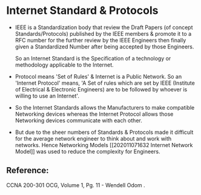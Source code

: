 # Internet Standard & Protocols

* IEEE is a Standardization body that review the Draft Papers \(of concept Standards/Protocols\) published by the IEEE members & promote it to a RFC number for the further review by the IEEE Engineers then finally given a Standardized Number after being accepted by those Engineers. 

  So an Internet Standard is the Specification of a technology or methodology applicable to the Internet.

* Protocol means 'Set of Rules' & Internet is a Public Network. So an 'Internet Protocol' means, 'A Set of rules which are set by IEEE \(Institute of Electrical & Electronic Engineers\) are to be followed by whoever is willing to use an Internet'.
* So the Internet Standards allows the Manufacturers to make compatible Networking devices whereas the Internet Protocol allows those Networking devices communicate with each other.
* But due to the sheer numbers of Standards & Protocols made it difficult for the average network engineer to think about and work with networks. Hence Networking Models \[\[202011071632 Internet Network Model\]\] was used to reduce the complexity for Engineers.

## Reference:

CCNA 200-301 OCG, Volume 1, Pg. 11 - Wendell Odom .


